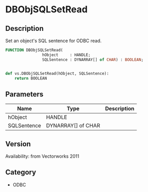 # DBObjSQLSetRead

## Description
Set an object's SQL sentence for ODBC read.

```pascal
FUNCTION DBObjSQLSetRead(
				hObject     : HANDLE;
				SQLSentence : DYNARRAY[] of CHAR) : BOOLEAN;
```

```python

def vs.DBObjSQLSetRead(hObject, SQLSentence):
    return BOOLEAN
```

## Parameters
|Name|Type|Description|
|---|---|---|
|hObject|HANDLE||
|SQLSentence|DYNARRAY[] of CHAR||

## Version
Availability: from Vectorworks 2011
## Category
* ODBC

